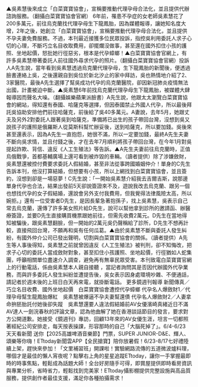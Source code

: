 ▲吳素慧後來成立「白菜寶寶協會」，宣稱要推動代理孕母合法化，並且提供代辦諮詢服務。（翻攝白菜寶寶協會官網）
6年前，罹患不孕症的女老師吳素慧花了200多萬元，前往烏克蘭找代理孕母生下龍鳳胎，因為媒體報導，讓她知名度大增，2年之後，她創立「白菜寶寶協會」，宣稱要推動代理孕母合法化，並且提供不孕夫妻免費服務。不過，本刊最近接獲多位民眾投訴，指控吳利用委託人求子心切的心理，不斷巧立名目收取費用，卻擺爛沒做事，甚至還在國外扣住小孩的護照、坐地起價，怒批她行徑惡劣，根本是代孕蟑螂！▲白菜寶寶協會官網上，有許多吳素慧帶著委託人前往國外尋求代孕的照片。（翻攝白菜寶寶協會官網）投訴人A先生說，當年看到吳素慧透過烏克蘭代理孕母，生下龍鳳胎的新聞後，便透過臉書連絡上吳，之後還親自到吳位於新北汐止的家中拜訪，吳也熱情地介紹了2、3家醫院，最後A先生選擇了幫吳成功代孕的烏克蘭醫院，卻因新冠肺炎疫情無法出國，計畫被迫中斷。▲吳素慧6年前找烏克蘭代理孕母生下龍鳳胎，被媒體大肆報導因而聲名大噪。（翻攝娛樂蘋果派臉書）A先生說，他跟太太瀏覽白菜寶寶協會的網站，得知還有泰國、哈薩克等選擇，但因泰國禁止外國人代孕，所以最後拜託吳協助安排他們前往哈薩克，前後給了吳40多萬元。A妻說，去年5月，她跟丈夫及另外2對委託人跟著吳到哈薩克，準備將已出生的孩子帶回台灣，沒想到吳又說孩子的護照是俄羅斯人從莫斯科幫忙辦妥後，送到哈薩克，所以要加錢。吳後來甚至還表示，因為A先生一直抱怨，她很不滿，所以一定要加錢，最終A先生夫妻不斷向吳求情，並且付錢之後，才在去年7月順利將孩子帶回台灣，在今年1月對吳提起詐欺、背信、違反《人工生殖法》等告訴。▲A先生夫妻前往烏克蘭時，正值烏俄戰爭，首都基輔廣場上還可看到被炸毀的車輛。（讀者提供）除了涉嫌斂財，吳素慧還被控付費要求委託人假結婚，甚至非法從事跨國婚姻仲介！單身的C先生告訴本刊，他沒打算結婚，但想要有小孩，所以上網找到白菜寶寶協會，並且簽約，沒想到卻是一場惡夢！C先生說：「一開始吳素慧介紹我去吉爾吉斯，說那邊單身代孕也合法，結果出發前5天卻說簽證來不及，遊說我改去烏克蘭、跟另一個也想找代孕的女子假結婚，還說會另外支付我費用，但我覺得法律風險太高，所以婉拒。」還有一位受害者D先生，是因長輩急著抱孫子，找上吳素慧，吳表示自己常去烏克蘭，還傳了許多美女照片給D先生，說可以幫他拿到診所的邀請函、辦醫療簽證，並要D先生直接購買機票跟她前往，但需先收費2萬元。D先生在當地得知被騙後，跟吳素慧翻臉，但一開始的2萬元吳仍聲稱給了診所，D先生不想再計較，直接飛回台灣，不願再和吳有任何瓜葛。▲由於吳素慧不斷與委託人發生糾紛，有國外仲介公司已發出聲明，切割與白菜寶寶協會的關係。（讀者提供）A先生等人事後得知，吳素慧之前就曾因違反《人工生殖法》被判刑，卻不知悔改，把求子心切的委託人當成斂財對象，甚至扣住小孩護照、坐地起價，行徑猶如人蛇集團，呼籲相關單位盡速介入調查，避免再有無辜民眾受害。本刊致電白菜寶寶官網上的行動電話，係由吳素慧本人親自接聽 ，當記者詢問其是否因代辦國外代孕業務，而與許多委託人發生糾紛並遭提告後，吳女表示因身處環境吵雜、不便通話，請記者於週末後的上班日白天再來電，就掛斷電話。
更多鏡週刊報導
新聞傳真／巧立名目收費、國外坐地起價　白菜寶寶協會遭控代孕蟑螂
代孕名人爆斂財1／代理孕母幫生龍鳳胎爆紅　吳素慧被爆逼不孕夫妻幫還債
代孕名人爆斂財2／人妻拿命拚胚胎託付她後卻失蹤　吳素慧還要人違法假結婚前AV女優濱崎真緒近日不滿AV達人一劍浣春秋的評論文章，認為他曲解了她在香港談話節目的發言，要求對方公開道歉。她接受《鏡週刊》專訪，回顧13年來的AV女優生涯，坦言一切都照著經紀公司安排走，每天按表操課，形容那時的自己「大腦死掉了」。6/4-6/23 天天看新聞 送你【2025高雄啤酒音樂節】門票，SUPER JUNIOR-D&E、輝人、頌樂等你嗨！ETtoday新聞雲APP【全民搶寶】陪你放暑假！6/23-8/17七好禮陸續上架，趕快來參加！「文里補習班」開課啦！實驗網路流傳的五道微波爐料理，哪個才是最佳的懶人宵夜呢？點擊右上角的星星追蹤ETtoday，讓你一手掌握最即時的時事焦點，輕鬆成為話題大師！全台好房隨手可得，即賞屋提供即時看房資訊與專業分析，省時省力，輕鬆找到完美家！ETtoday攝影棚提供完整設施與高品質服務，提供創作者最佳支援，滿足你各種拍攝需求！